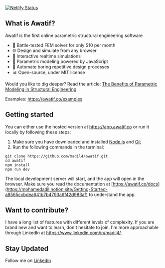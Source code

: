 [![Netlify Status](https://api.netlify.com/api/v1/badges/bbd7a065-cc1a-4f34-b0b7-cd45a48cb76a/deploy-status)](https://app.netlify.com/sites/awatif-app/deploys)

## What is Awatif?

Awatif is the first online parametric structural engineering software

- 🚀 Battle-tested FEM solver for only $10 per month
- 🌐 Design and simulate from any browser
- 🏓 Interactive realtime simulations
- 🧱 Parametric modeling powered by JavaScript
- 🔧 Automate boring repetitive design processes
- 📊 Open-source, under MIT license

Would you like to dig deeper? Read the article: [The Benefits of Parametric Modeling in Structural Engineering](https://www.linkedin.com/pulse/benefits-parametric-modeling-structural-engineering-mohamed-adil)

Examples: https://awatif.co/examples

## Getting started

You can either use the hosted version at https://app.awatif.co or run it locally by following these steps:

1.  Make sure you have downloaded and installed [Node.js](https://nodejs.org/en) and [Git](https://git-scm.com/)
2.  Run the following commands in the terminal:

```terminal
git clone https://github.com/madil4/awatif.git
cd awatif
npm install
npm run dev
```

The local development server will start, and the app will open in the browser. Make sure you read the documentation at [https://awatif.co/docs](https://mohamedadil.notion.site/Getting-Started-a8565ccbdea641b7b4793a6f42d983af) to understand the app.

## Want to contribute?

I have a long list of features with different levels of complexity. If you are brand new and want to learn, don't hesitate to join. I'm more approachable through LinkedIn at https://www.linkedin.com/in/madil4/.

## Stay Updated

Follow me on [Linkedin](https://www.linkedin.com/in/madil4/recent-activity/all/)
